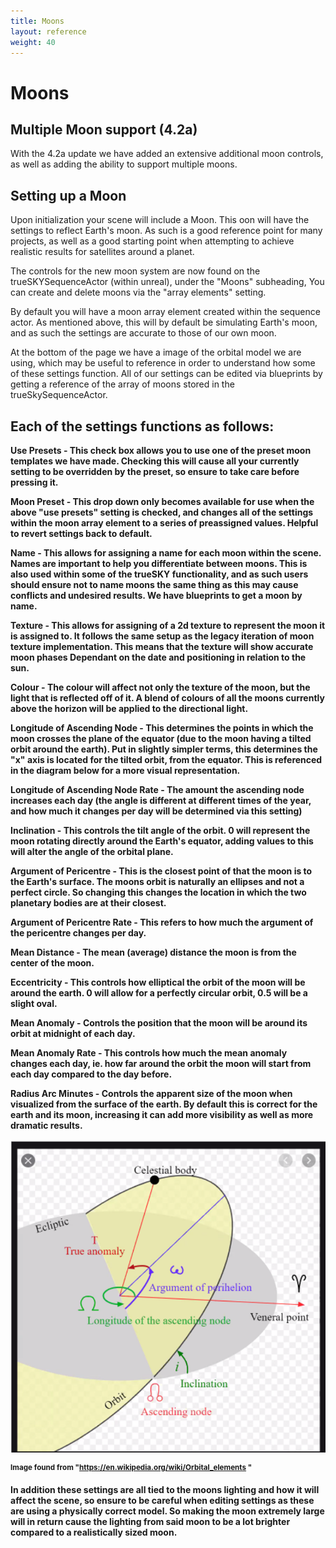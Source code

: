 ```yaml
---
title: Moons
layout: reference
weight: 40
---
```






Moons
====

Multiple Moon support (4.2a)
----------------------------------------

With the 4.2a update we have added an extensive additional moon controls, as well as adding the ability to support multiple moons.



Setting up a Moon
----------------------------------------

Upon initialization your scene will include a Moon. This oon will have the settings to reflect Earth's moon. As such is a good reference point for many projects, as well as a good starting point when attempting to achieve realistic results for satellites around a planet.


The controls for the new moon system are now found on the trueSKYSequenceActor (within unreal), under the "Moons" subheading, You can create and delete moons via the "array elements" setting.

By default you will have a moon array element created within the sequence actor. As mentioned above, this will by default be simulating Earth's moon, and as such the settings are accurate to those of our own moon.

At the bottom of the page we have a image of the orbital model we are using, which may be useful to reference in order to understand how some of these settings function. All of our settings can be edited via blueprints by getting a reference of the array of moons stored in the trueSkySequenceActor.



Each of the settings functions as follows:
----------------------------------------


<b> Use Presets - <b> This check box allows you to use one of the preset moon templates we have made. Checking this will cause all your currently setting to be overridden by the preset, so ensure to take care before pressing it.

<b> Moon Preset - <b> This drop down only becomes available for use when the above "use presets" setting is checked, and changes all of the settings within the moon array element to a series of preassigned values. Helpful to revert settings back to default.

<b> Name - <b> This allows for assigning a name for each moon within the scene. Names are important to help you differentiate between moons. This is also used within some of the trueSKY functionality, and as such users should ensure not to name moons the same thing as this may cause conflicts and undesired results. We have blueprints to get a moon by name.

<b> Texture - <b> This allows for assigning of a 2d texture to represent the moon it is assigned to. It follows the same setup as the legacy iteration of moon texture implementation. This means that the texture will show accurate moon phases Dependant on the date and positioning in relation to the sun.

<b> Colour - <b> The colour will affect not only the texture of the moon, but the light that is reflected off of it. A blend of colours of all the moons currently above the horizon will be applied to the directional light. 

<b> Longitude of Ascending Node - <b> This determines the points in which the moon crosses the plane of the equator (due to the moon having a tilted orbit around the earth). Put in slightly simpler terms, this determines the "x" axis is located for the tilted orbit, from the equator. This is referenced in the diagram below for a more visual representation.

<b> Longitude of Ascending Node Rate - <b> The amount the ascending node increases each day (the angle is different at different times of the year, and how much it changes per day will be determined via this setting)

<b> Inclination - <b> This controls the tilt angle of the orbit. 0 will represent the moon rotating directly around the Earth's equator, adding values to this will alter the angle of the orbital plane.

<b> Argument of Pericentre - <b> This is the closest point of that the moon is to the Earth's surface. The moons orbit is naturally an ellipses and not a perfect circle. So changing this changes the location in which the two planetary bodies are at their closest.

<b> Argument of Pericentre Rate - <b> This refers to how much the argument of the pericentre changes per day.

<b> Mean Distance - <b> The mean (average) distance the moon is from the center of the moon.

<b> Eccentricity - <b> This controls how elliptical the orbit of the moon will be around the earth. 0 will allow for a perfectly circular orbit, 0.5 will be a slight oval. 

<b> Mean Anomaly - <b> Controls the position that the moon will be around its orbit at midnight of each day.

<b> Mean Anomaly Rate - <b> This controls how much the mean anomaly changes each day, ie. how far around the orbit the moon will start from each day compared to the day before.

<b> Radius Arc Minutes - <b> Controls the apparent size of the moon when visualized from the surface of the earth. By default this is correct for the earth and its moon, increasing it can add more visibility as well as more dramatic results.



![](/images/MoonOrbitExplanation.png)

<sup>Image found from "https://en.wikipedia.org/wiki/Orbital_elements "</sup>




In addition these settings are all tied to the moons lighting and how it will affect the scene, so ensure to be careful when editing settings as these are using a physically correct model. So making the moon extremely large will in return cause the lighting from said moon to be a lot brighter compared to a realistically sized moon.
